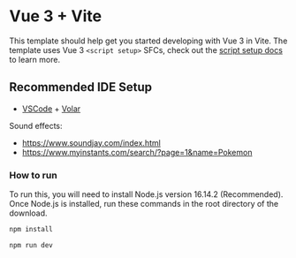 # Vue 3 + Vite

This template should help get you started developing with Vue 3 in Vite. The template uses Vue 3 `<script setup>` SFCs, check out the [script setup docs](https://v3.vuejs.org/api/sfc-script-setup.html#sfc-script-setup) to learn more.

## Recommended IDE Setup

- [VSCode](https://code.visualstudio.com/) + [Volar](https://marketplace.visualstudio.com/items?itemName=johnsoncodehk.volar)

Sound effects:
- https://www.soundjay.com/index.html 
- https://www.myinstants.com/search/?page=1&name=Pokemon

### How to run
To run this, you will need to install Node.js version 16.14.2 (Recommended). 
Once Node.js is installed, run these commands in the root directory of the download.
```js
npm install
```
```js
npm run dev
```
